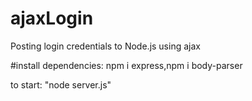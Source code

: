# ajaxLogin
 Posting login credentials to Node.js using ajax

#install dependencies: npm i express,npm i body-parser

to start: 
"node server.js"
